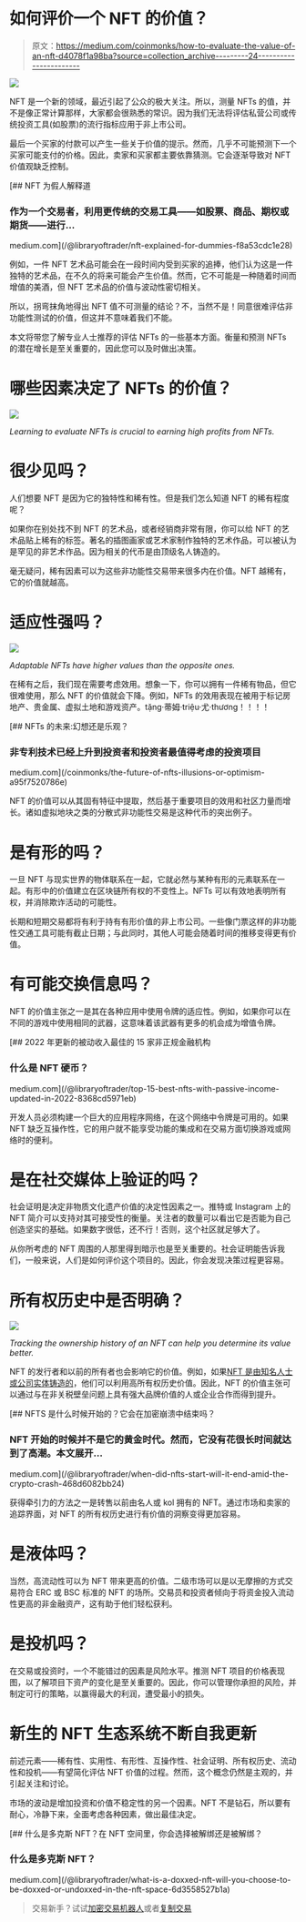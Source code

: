 # 如何评价一个 NFT 的价值？

> 原文：<https://medium.com/coinmonks/how-to-evaluate-the-value-of-an-nft-d4078f1a98ba?source=collection_archive---------24----------------------->

![](img/a048c953d89b973527414ea2d7eb9572.png)

NFT 是一个新的领域，最近引起了公众的极大关注。所以，测量 NFTs 的值，并不是像正常计算那样，大家都会很熟悉的常识。因为我们无法将评估私营公司或传统投资工具(如股票)的流行指标应用于非上市公司。

最后一个买家的付款可以产生一些关于价值的提示。然而，几乎不可能预测下一个买家可能支付的价格。因此，卖家和买家都主要依靠猜测。它会逐渐导致对 NFT 价值观缺乏控制。

[](/@libraryoftrader/nft-explained-for-dummies-f8a53cdc1e28) [## NFT 为假人解释道

### 作为一个交易者，利用更传统的交易工具——如股票、商品、期权或期货——进行…

medium.com](/@libraryoftrader/nft-explained-for-dummies-f8a53cdc1e28) 

例如，一件 NFT 艺术品可能会在一段时间内受到买家的追捧，他们认为这是一件独特的艺术品，在不久的将来可能会产生价值。然而，它不可能是一种随着时间而增值的美酒，但 NFT 艺术品的价值与波动性密切相关。

所以，拐弯抹角地得出 NFT 值不可测量的结论？不，当然不是！同意很难评估非功能性测试的价值，但这并不意味着我们不能。

本文将带您了解专业人士推荐的评估 NFTs 的一些基本方面。衡量和预测 NFTs 的潜在增长是至关重要的，因此您可以及时做出决策。

# 哪些因素决定了 NFTs 的价值？

![](img/1b0c2c763fc4037cf668cbc54c74efb8.png)

*Learning to evaluate NFTs is crucial to earning high profits from NFTs.*

# 很少见吗？

人们想要 NFT 是因为它的独特性和稀有性。但是我们怎么知道 NFT 的稀有程度呢？

如果你在别处找不到 NFT 的艺术品，或者经销商非常有限，你可以给 NFT 的艺术品贴上稀有的标签。著名的插图画家或艺术家制作独特的艺术作品，可以被认为是罕见的非艺术作品。因为相关的代币是由顶级名人铸造的。

毫无疑问，稀有因素可以为这些非功能性交易带来很多内在价值。NFT 越稀有，它的价值就越高。

# 适应性强吗？

![](img/d7e0bc8270361817eb810ad38d371484.png)

*Adaptable NFTs have higher values than the opposite ones.*

在稀有之后，我们现在需要考虑效用。想象一下，你可以拥有一件稀有物品，但它很难使用，那么 NFT 的价值就会下降。例如，NFTs 的效用表现在被用于标记房地产、贵金属、虚拟土地和游戏资产。tặng·蒂姆·triệu·尤·thương！！！！

[](/coinmonks/the-future-of-nfts-illusions-or-optimism-a95f7520786e) [## NFTs 的未来:幻想还是乐观？

### 非专利技术已经上升到投资者和投资者最值得考虑的投资项目

medium.com](/coinmonks/the-future-of-nfts-illusions-or-optimism-a95f7520786e) 

NFT 的价值可以从其固有特征中提取，然后基于重要项目的效用和社区力量而增长。诸如虚拟地块之类的分散式非功能性交易是这种代币的突出例子。

# 是有形的吗？

一旦 NFT 与现实世界的物体联系在一起，它就必然与某种有形的元素联系在一起。有形中的价值建立在区块链所有权的不变性上。NFTs 可以有效地表明所有权，并消除欺诈活动的可能性。

长期和短期交易都将有利于持有有形价值的非上市公司。一些像门票这样的非功能性交通工具可能有截止日期；与此同时，其他人可能会随着时间的推移变得更有价值。

# 有可能交换信息吗？

NFT 的价值主张之一是其在各种应用中使用令牌的适应性。例如，如果你可以在不同的游戏中使用相同的武器，这意味着该武器有更多的机会成为增值令牌。

[](/@libraryoftrader/top-15-best-nfts-with-passive-income-updated-in-2022-8368cd5971eb) [## 2022 年更新的被动收入最佳的 15 家非正规金融机构

### 什么是 NFT 硬币？

medium.com](/@libraryoftrader/top-15-best-nfts-with-passive-income-updated-in-2022-8368cd5971eb) 

开发人员必须构建一个巨大的应用程序网络，在这个网络中令牌是可用的。如果 NFT 缺乏互操作性，它的用户就不能享受功能的集成和在交易方面切换游戏或网络时的便利。

# 是在社交媒体上验证的吗？

社会证明是决定非物质文化遗产价值的决定性因素之一。推特或 Instagram 上的 NFT 简介可以支持对其可接受性的衡量。关注者的数量可以看出它是否能为自己创造坚实的基础。如果数字很低，还不行！否则，这个社区就足够大了。

从你所考虑的 NFT 周围的人那里得到暗示也是至关重要的。社会证明能告诉我们，一般来说，人们是如何评价这个项目的。因此，你会发现决策过程更容易。

# 所有权历史中是否明确？

![](img/d1881461e066a2119d490c0e0725aef1.png)

*Tracking the ownership history of an NFT can help you determine its value better.*

NFT 的发行者和以前的所有者也会影响它的价值。例如，如果[NFT 是由知名人士或公司实体铸造的](/@libraryoftrader/what-does-minting-nft-mean-everything-you-need-to-know-c14e94e707dd)，他们可以利用高所有权历史价值。因此，NFT 的价值主张可以通过与在非关税壁垒问题上具有强大品牌价值的人或企业合作而得到提升。

[](/@libraryoftrader/when-did-nfts-start-will-it-end-amid-the-crypto-crash-468d6082bb24) [## NFTS 是什么时候开始的？它会在加密崩溃中结束吗？

### NFT 开始的时候并不是它的黄金时代。然而，它没有花很长时间就达到了高潮。本文展开…

medium.com](/@libraryoftrader/when-did-nfts-start-will-it-end-amid-the-crypto-crash-468d6082bb24) 

获得牵引力的方法之一是转售以前由名人或 kol 拥有的 NFT。通过市场和卖家的追踪界面，对 NFT 的所有权历史进行有价值的洞察变得更加容易。

# 是液体吗？

当然，高流动性可以为 NFT 带来更高的价值。二级市场可以是以无摩擦的方式交易符合 ERC 或 BSC 标准的 NFT 的场所。交易员和投资者倾向于将资金投入流动性更高的非金融资产，这有助于他们轻松获利。

# 是投机吗？

在交易或投资时，一个不能错过的因素是风险水平。推测 NFT 项目的价格表现图，以了解项目下资产的变化是至关重要的。因此，你可以管理你承担的风险，并制定可行的策略，以赢得最大的利润，遭受最小的损失。

# 新生的 NFT 生态系统不断自我更新

前述元素——稀有性、实用性、有形性、互操作性、社会证明、所有权历史、流动性和投机——有望简化评估 NFT 价值的过程。然而，这个概念仍然是主观的，并引起关注和讨论。

市场的波动是增加投资和价值不稳定性的另一个因素。NFT 不是钻石，所以要有耐心，冷静下来，全面考虑各种因素，做出最佳决定。

[](/@libraryoftrader/what-is-a-doxxed-nft-will-you-choose-to-be-doxxed-or-undoxxed-in-the-nft-space-6d3558527b1a) [## 什么是多克斯 NFT？在 NFT 空间里，你会选择被解绑还是被解绑？

### 什么是多克斯 NFT？

medium.com](/@libraryoftrader/what-is-a-doxxed-nft-will-you-choose-to-be-doxxed-or-undoxxed-in-the-nft-space-6d3558527b1a) 

> 交易新手？试试[加密交易机器人](/coinmonks/crypto-trading-bot-c2ffce8acb2a)或者[复制交易](/coinmonks/top-10-crypto-copy-trading-platforms-for-beginners-d0c37c7d698c)